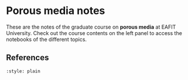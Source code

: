 # Porous media notes

These are the notes of the graduate course on **porous media** at EAFIT University.
Check out the course contents on the left panel to access the notebooks of the different topics.

<!-- ```{toctree}
``` -->

## References

```{bibliography}
:style: plain
```